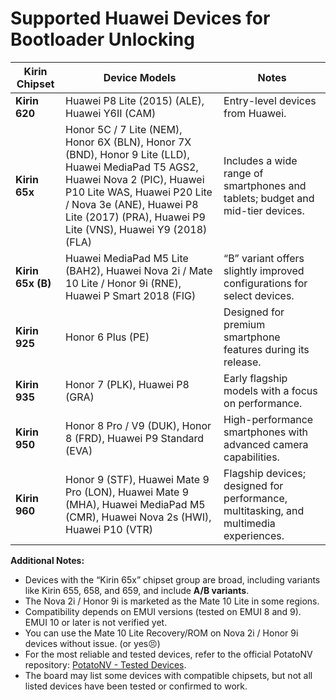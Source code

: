 # Supported Huawei Devices for Bootloader Unlocking

| **Kirin Chipset**    | **Device Models**                                                                                       | **Notes**                                                                                  |
|-----------------------|--------------------------------------------------------------------------------------------------------|-------------------------------------------------------------------------------------------|
| **Kirin 620**        | Huawei P8 Lite (2015) (ALE), Huawei Y6II (CAM)                                                             | Entry-level devices from Huawei.                                                         |
| **Kirin 65x**        | Honor 5C / 7 Lite (NEM), Honor 6X (BLN), Honor 7X (BND), Honor 9 Lite (LLD), Huawei MediaPad T5 AGS2, Huawei Nova 2 (PIC), Huawei P10 Lite WAS, Huawei P20 Lite / Nova 3e (ANE), Huawei P8 Lite (2017) (PRA), Huawei P9 Lite (VNS), Huawei Y9 (2018) (FLA) | Includes a wide range of smartphones and tablets; budget and mid-tier devices.           |
| **Kirin 65x (B)**    | Huawei MediaPad M5 Lite (BAH2), Huawei Nova 2i / Mate 10 Lite / Honor 9i (RNE), Huawei P Smart 2018 (FIG)              | “B” variant offers slightly improved configurations for select devices.                  |
| **Kirin 925**        | Honor 6 Plus (PE)                                                                                       | Designed for premium smartphone features during its release.                             |
| **Kirin 935**        | Honor 7 (PLK), Huawei P8 (GRA)                                                                             | Early flagship models with a focus on performance.                                       |
| **Kirin 950**        | Honor 8 Pro / V9 (DUK), Honor 8 (FRD), Huawei P9 Standard (EVA)                                             | High-performance smartphones with advanced camera capabilities.                          |
| **Kirin 960**        | Honor 9 (STF), Huawei Mate 9 Pro (LON), Huawei Mate 9 (MHA), Huawei MediaPad M5 (CMR), Huawei Nova 2s (HWI), Huawei P10 (VTR) | Flagship devices; designed for performance, multitasking, and multimedia experiences.    |

**Additional Notes:**
- Devices with the “Kirin 65x” chipset group are broad, including variants like Kirin 655, 658, and 659, and include **A/B variants**.
- The Nova 2i / Honor 9i is marketed as the Mate 10 Lite in some regions.
- Compatibility depends on EMUI versions (tested on EMUI 8 and 9). EMUI 10 or later is not verified yet.
- You can use the Mate 10 Lite Recovery/ROM on Nova 2i / Honor 9i devices without issue. (or yes😣)
- For the most reliable and tested devices, refer to the official PotatoNV repository: [PotatoNV - Tested Devices](https://github.com/mashed-potatoes/PotatoNV?tab=readme-ov-file#tested-devices).
- The board may list some devices with compatible chipsets, but not all listed devices have been tested or confirmed to work.

